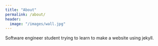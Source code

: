 ```yaml
---
title: "About"
permalink: /about/
header:
  image: "/images/wall.jpg"
---
```


Software engineer student trying to learn to make a website using jekyll.
